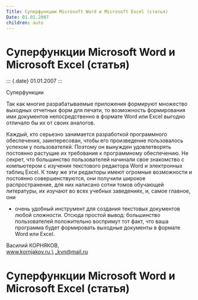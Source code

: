 ```yaml
---
Title: Суперфункции Microsoft Word и Microsoft Excel (статья)
Date: 01.01.2007
children: auto
---
```



Суперфункции Microsoft Word и Microsoft Excel (статья)
======================================================

::: {.date}
01.01.2007
:::

Суперфункции

Так как многие разрабатываемые приложения формируют множество выходных
отчетных форм для печати, то возможность формирования ими документов
непосредственно в формате Word или Excel выгодно отличало бы их от своих
аналогов.

Каждый, кто серьезно занимается разработкой программного обеспечения,
заинтересован, чтобы его произведение пользовалось успехом у
пользователей. Поэтому он вынужден удовлетворять постоянно растущие их
требования к программному обеспечению. Не секрет, что большинство
пользователей начинали свое знакомство с компьютером с изучения
текстового редактора Word и электронных таблиц Excel. К тому же эти
редакторы имеют огромные возможности и постоянно совершенствуются, они
получили широкое распространение, для них написано сотни томов обучающей
литературы, их изучают во всех учебных заведениях, и, самое главное, они
- очень удобный инструмент для создания текстовых документов любой
сложности. Отсюда простой вывод: большинство пользователей положительно
воспримут тот факт, что ваша программа будет формировать выходные
документы в формате Word или Excel.

Василий КОРНЯКОВ,\
www.kornjakov.ru,\
<_kvn@mail.ru>

Суперфункции Microsoft Word и Microsoft Excel (статья)
======================================================
